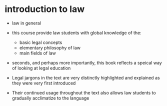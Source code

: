 # introduction to law

- law in general

- this course provide law students with global knowledge of the:
	- basic legal concepts
	- elementary philosophy of law
	- main fields of law
- seconds, and perhaps more importantly, this book reflects a speical way of looking at legal education
- Legal jargons in the text are very distinctly highlighted and explained as they were very first introduced
- Their continued usage throughout the text also allows law students to gradually acclimatize to the language
